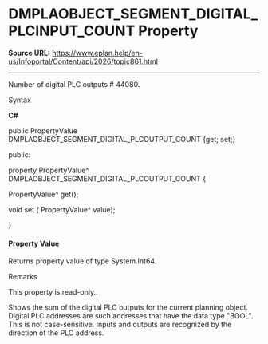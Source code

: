 # DMPLAOBJECT_SEGMENT_DIGITAL_PLCINPUT_COUNT Property

**Source URL:** https://www.eplan.help/en-us/Infoportal/Content/api/2026/topic861.html

---

Number of digital PLC outputs # 44080.

Syntax

**C#**



public PropertyValue DMPLAOBJECT_SEGMENT_DIGITAL_PLCOUTPUT_COUNT {get; set;}

public:

property PropertyValue^ DMPLAOBJECT_SEGMENT_DIGITAL_PLCOUTPUT_COUNT {

   PropertyValue^ get();

   void set (    PropertyValue^ value);

}


#### Property Value

Returns property value of type System.Int64.

Remarks

This property is read-only..

Shows the sum of the digital PLC outputs for the current planning object. Digital PLC addresses are such addresses that have the data type "BOOL". This is not case-sensitive. Inputs and outputs are recognized by the direction of the PLC address.
